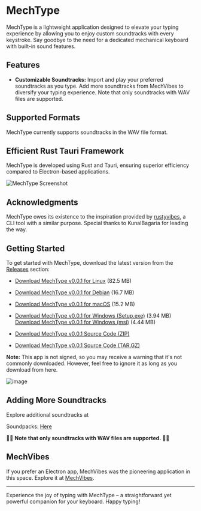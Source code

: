 # MechType

MechType is a lightweight application designed to elevate your typing experience by allowing you to enjoy custom soundtracks with every keystroke. Say goodbye to the need for a dedicated mechanical keyboard with built-in sound features.

## Features

- **Customizable Soundtracks:** Import and play your preferred soundtracks as you type. Add more soundtracks from MechVibes to diversify your typing experience. Note that only soundtracks with WAV files are supported.

## Supported Formats

MechType currently supports soundtracks in the WAV file format.

## Efficient Rust Tauri Framework

MechType is developed using Rust and Tauri, ensuring superior efficiency compared to Electron-based applications.

![MechType Screenshot](https://github.com/SurajRaika/MechType/assets/103476230/ea4686e3-ba9c-4851-be12-5bd69b8a72e9)

## Acknowledgments

MechType owes its existence to the inspiration provided by [rustyvibes](https://github.com/KunalBagaria/rustyvibes), a CLI tool with a similar purpose. Special thanks to KunalBagaria for leading the way.

## Getting Started

To get started with MechType, download the latest version from the [Releases](https://github.com/SurajRaika/MechType/releases) section:

- [Download MechType v0.0.1 for Linux](https://github.com/SurajRaika/MechType/releases/download/app-v0.0.1/mech-type_0.0.1_amd64.AppImage) (82.5 MB)
- [Download MechType v0.0.1 for Debian](https://github.com/SurajRaika/MechType/releases/download/app-v0.0.1/mech-type_0.0.1_amd64.deb) (16.7 MB)

- [Download MechType v0.0.1 for macOS](https://github.com/SurajRaika/MechType/releases/download/app-v0.0.1/MechType_0.0.1_x64.dmg) (15.2 MB)

- [Download MechType v0.0.1 for Windows (Setup.exe)](https://github.com/SurajRaika/MechType/releases/download/app-v0.0.1/MechType_0.0.1_x64-setup.exe) (3.94 MB)
 [Download MechType v0.0.1 for Windows (msi)](https://github.com/SurajRaika/MechType/releases/download/app-v0.0.1/MechType_0.0.1_x64_en-US.msi) (4.44 MB)

- [Download MechType v0.0.1 Source Code (ZIP)](https://github.com/SurajRaika/MechType/archive/refs/tags/app-v0.0.1.zip)
- [Download MechType v0.0.1 Source Code (TAR.GZ)](https://github.com/SurajRaika/MechType/archive/refs/tags/app-v0.0.1.tar.gz)

**Note:** This app is not signed, so you may receive a warning that it's not commonly downloaded. However, feel free to ignore it as long as you download from here.

![image](https://github.com/SurajRaika/MechType/assets/103476230/bbd3a64a-b5fb-45ab-9cf4-9d30005d001b)






## Adding More Soundtracks

Explore additional soundtracks at

Soundpacks: [Here](https://docs.google.com/spreadsheets/d/1PimUN_Qn3CWqfn-93YdVW8OWy8nzpz3w3me41S8S494/edit#gid=0)

🎵🎶 **Note that only soundtracks with WAV files are supported.** 🎵🎶

## MechVibes

If you prefer an Electron app, MechVibes was the pioneering application in this space. Explore it at [MechVibes](https://mechvibes.com/).

---

Experience the joy of typing with MechType – a straightforward yet powerful companion for your keyboard. Happy typing!
